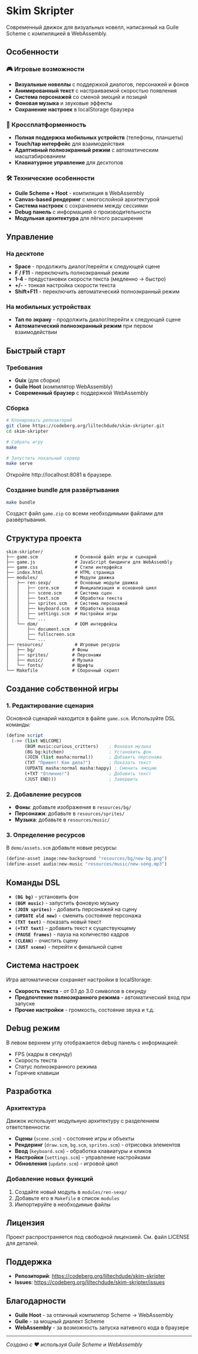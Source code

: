 # Skim Skripter

Современный движок для визуальных новелл, написанный на Guile Scheme с компиляцией в WebAssembly.

## Особенности

### 🎮 Игровые возможности
- **Визуальные новеллы** с поддержкой диалогов, персонажей и фонов
- **Анимированный текст** с настраиваемой скоростью появления
- **Система персонажей** со сменой эмоций и позиций
- **Фоновая музыка** и звуковые эффекты
- **Сохранение настроек** в localStorage браузера

### 📱 Кроссплатформенность
- **Полная поддержка мобильных устройств** (телефоны, планшеты)
- **Touch/tap интерфейс** для взаимодействия
- **Адаптивный полноэкранный режим** с автоматическим масштабированием
- **Клавиатурное управление** для десктопов

### 🛠️ Технические особенности
- **Guile Scheme + Hoot** - компиляция в WebAssembly
- **Canvas-based рендеринг** с многослойной архитектурой
- **Система настроек** с сохранением между сессиями
- **Debug панель** с информацией о производительности
- **Модульная архитектура** для лёгкого расширения

## Управление

### На десктопе
- **Space** - продолжить диалог/перейти к следующей сцене
- **F / F11** - переключить полноэкранный режим
- **1-4** - предустановки скорости текста (медленно → быстро)
- **+/-** - тонкая настройка скорости текста
- **Shift+F11** - переключить автоматический полноэкранный режим

### На мобильных устройствах
- **Тап по экрану** - продолжить диалог/перейти к следующей сцене
- **Автоматический полноэкранный режим** при первом взаимодействии

## Быстрый старт

### Требования
- **Guix** (для сборки)
- **Guile Hoot** (компилятор WebAssembly)
- **Современный браузер** с поддержкой WebAssembly

### Сборка
```bash
# Клонировать репозиторий
git clone https://codeberg.org/liltechdude/skim-skripter.git
cd skim-skripter

# Собрать игру
make

# Запустить локальный сервер
make serve
```

Откройте http://localhost:8081 в браузере.

### Создание bundle для развёртывания
```bash
make bundle
```

Создаст файл `game.zip` со всеми необходимыми файлами для развёртывания.

## Структура проекта

```
skim-skripter/
├── game.scm              # Основной файл игры и сценарий
├── game.js               # JavaScript биндинги для WebAssembly
├── game.css              # Стили интерфейса
├── index.html            # HTML страница
├── modules/              # Модули движка
│   ├── ren-sexp/         # Основные модули движка
│   │   ├── core.scm      # Инициализация и основной цикл
│   │   ├── scene.scm     # Система сцен
│   │   ├── text.scm      # Обработка текста
│   │   ├── sprites.scm   # Система персонажей
│   │   ├── keyboard.scm  # Обработка ввода
│   │   ├── settings.scm  # Настройки игры
│   │   └── ...
│   └── dom/              # DOM интерфейсы
│       ├── document.scm
│       ├── fullscreen.scm
│       └── ...
├── resources/            # Игровые ресурсы
│   ├── bg/              # Фоны
│   ├── sprites/         # Персонажи
│   ├── music/           # Музыка
│   └── fonts/           # Шрифты
└── Makefile             # Сборочный скрипт
```

## Создание собственной игры

### 1. Редактирование сценария
Основной сценарий находится в файле `game.scm`. Используйте DSL команды:

```scheme
(define script
  (->> (list WELCOME)
       (BGM music:curious_critters)    ; Фоновая музыка
       (BG bg:kitchen)                 ; Установить фон
       (JOIN (list masha:normal))      ; Добавить персонажа
       (TXT "Привет! Как дела?")       ; Показать текст
       (UPDATE masha:normal masha:happy) ; Сменить эмоцию
       (+TXT "Отлично!")               ; Добавить текст
       (JUST END)))                    ; Завершить
```

### 2. Добавление ресурсов
- **Фоны**: добавьте изображения в `resources/bg/`
- **Персонажи**: добавьте в `resources/sprites/`
- **Музыка**: добавьте в `resources/music/`

### 3. Определение ресурсов
В `demo/assets.scm` добавьте новые ресурсы:

```scheme
(define-asset image:new-background "resources/bg/new-bg.png")
(define-asset audio:new-music "resources/music/new-song.mp3")
```

## Команды DSL

- **`(BG bg)`** - установить фон
- **`(BGM music)`** - запустить фоновую музыку
- **`(JOIN sprites)`** - добавить персонажей на сцену
- **`(UPDATE old new)`** - сменить состояние персонажа
- **`(TXT text)`** - показать новый текст
- **`(+TXT text)`** - добавить текст к существующему
- **`(PAUSE frames)`** - пауза на количество кадров
- **`(CLEAN)`** - очистить сцену
- **`(JUST scene)`** - перейти к финальной сцене

## Система настроек

Игра автоматически сохраняет настройки в localStorage:

- **Скорость текста** - от 0.1 до 3.0 символов в секунду
- **Предпочтение полноэкранного режима** - автоматический вход при запуске
- **Прочие настройки** - громкость, состояние звука и т.д.

## Debug режим

В левом верхнем углу отображается debug панель с информацией:
- FPS (кадры в секунду)
- Скорость текста
- Статус полноэкранного режима
- Горячие клавиши

## Разработка

### Архитектура
Движок использует модульную архитектуру с разделением ответственности:

- **Сцены** (`scene.scm`) - состояние игры и объекты
- **Рендеринг** (`draw.scm`, `bg.scm`, `sprites.scm`) - отрисовка элементов
- **Ввод** (`keyboard.scm`) - обработка клавиатуры и кликов
- **Настройки** (`settings.scm`) - управление настройками
- **Обновления** (`update.scm`) - игровой цикл

### Добавление новых функций
1. Создайте новый модуль в `modules/ren-sexp/`
2. Добавьте его в `Makefile` в список `modules`
3. Импортируйте в необходимые файлы

## Лицензия

Проект распространяется под свободной лицензией. См. файл LICENSE для деталей.

## Поддержка

- **Репозиторий**: https://codeberg.org/liltechdude/skim-skripter
- **Issues**: https://codeberg.org/liltechdude/skim-skripter/issues

## Благодарности

- **Guile Hoot** - за отличный компилятор Scheme → WebAssembly
- **Guile** - за мощный диалект Scheme
- **WebAssembly** - за возможность запуска нативного кода в браузере

---

*Создано с ❤️ используя Guile Scheme и WebAssembly*